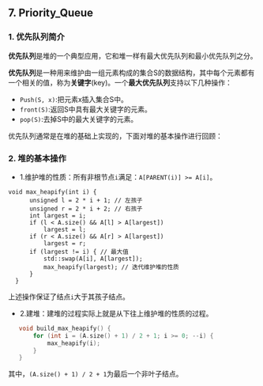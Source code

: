 ## 7. Priority_Queue

### 1. 优先队列简介

**优先队列**是堆的一个典型应用，它和堆一样有最大优先队列和最小优先队列之分。

**优先队列**是一种用来维护由一组元素构成的集合S的数据结构，其中每个元素都有一个相关的值，称为**关键字**(key)。一个**最大优先队列**支持以下几种操作：

 - `Push(S, x)`:把元素x插入集合S中。
 - `front(S)`:返回S中具有最大关键字的元素。
 - `pop(S)`:去掉S中的最大关键字的元素。
 
 优先队列通常是在堆的基础上实现的，下面对堆的基本操作进行回顾：
 
 ### 2. 堆的基本操作
 
  - 1.维护堆的性质：所有非根节点`i`满足：`A[PARENT(i)] >= A[i]`。
  
  ```
  void max_heapify(int i) {
		unsigned l = 2 * i + 1; // 左孩子
		unsigned r = 2 * i + 2; // 右孩子
		int largest = i;
		if (l < A.size() && A[l] > A[largest])
			largest = l;
		if (r < A.size() && A[r] > A[largest])
			largest = r;
		if (largest != i) { // 最大值
			std::swap(A[i], A[largest]);
			max_heapify(largest); // 迭代维护堆的性质
		}
	}
  ```
  上述操作保证了结点`i`大于其孩子结点。

 - 2.建堆：建堆的过程实际上就是从下往上维护堆的性质的过程。
 
 ```c
 	void build_max_heapify() {
		for (int i = (A.size() + 1) / 2 + 1; i >= 0; --i) {
			max_heapify(i);
		}
	}
 ```
 其中，`(A.size() + 1) / 2 + 1`为最后一个非叶子结点。
 
 
